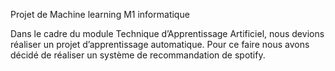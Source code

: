 Projet de Machine learning M1 informatique 

Dans le cadre du module Technique d’Apprentissage Artificiel, nous devions réaliser un projet d’apprentissage automatique. Pour ce faire nous avons décidé de réaliser un système de recommandation de spotify.



